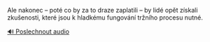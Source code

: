 
Ale nakonec – poté co by za to draze zaplatili – by lidé opět získali zkušenosti, které jsou k hladkému fungování tržního procesu nutné.

[🔊 Poslechnout audio](/data/7-paragraphs/audio/chapter_62/para_007-Ale-nakonec-pot-co-by-za-to-draze-zaplatili-b.mp3)
